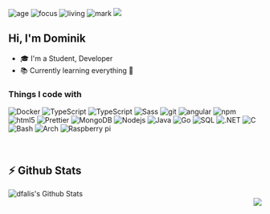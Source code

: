 ![age](https://img.shields.io/badge/age-20-blue)
![focus](https://img.shields.io/badge/focus-backend-red)
![living](https://img.shields.io/badge/living-Slovakia-3c9)
![mark](https://img.shields.io/badge/code%20quality-A%20for%20effort-brightgreen)
![](https://komarev.com/ghpvc/?username=dfalis&color=orange)

## Hi, I'm Dominik
- 🎓 I'm a Student, Developer
- 📚 Currently learning everything 🤣

<h3>Things I code with</h3>
<p>
  <img alt="Docker" src="https://img.shields.io/badge/-Docker-46a2f1?style=flat-square&logo=docker&logoColor=white" />
  <img alt="TypeScript" src="https://img.shields.io/badge/-TypeScript-007ACC?style=flat-square&logo=typescript&logoColor=white" />
  <img alt="TypeScript" src="https://img.shields.io/badge/-Javascript-yellow?style=flat-square&logo=javascript&logoColor=white" />
  <img alt="Sass" src="https://img.shields.io/badge/-Sass-CC6699?style=flat-square&logo=sass&logoColor=white" />
  <img alt="git" src="https://img.shields.io/badge/-Git-F05032?style=flat-square&logo=git&logoColor=white" />
  <img alt="angular" src="https://img.shields.io/badge/-Angular-DD0031?style=flat-square&logo=angular&logoColor=white" />
  <img alt="npm" src="https://img.shields.io/badge/-NPM-CB3837?style=flat-square&logo=npm&logoColor=white" />
  <img alt="html5" src="https://img.shields.io/badge/-HTML5-E34F26?style=flat-square&logo=html5&logoColor=white" />
  <img alt="Prettier" src="https://img.shields.io/badge/-Prettier-F7B93E?style=flat-square&logo=prettier&logoColor=white" />
  <img alt="MongoDB" src="https://img.shields.io/badge/-MongoDB-13aa52?style=flat-square&logo=mongodb&logoColor=white" />
  <img alt="Nodejs" src="https://img.shields.io/badge/-Nodejs-43853d?style=flat-square&logo=Node.js&logoColor=white" />
  <img alt="Java" src="https://img.shields.io/badge/-Java-red?style=flat-square&logo=java&logoColor=white"/>
  <img alt="Go" src="https://img.shields.io/badge/-Go-00ADD8?style=flat-square&logo=go&logoColor=white"/>
  <img alt="SQL" src="https://img.shields.io/badge/-SQL-4479A1?style=flat-square&logo=MySQL&logoColor=white"/>
  <img alt=".NET" src="https://img.shields.io/badge/-.NET-4479A1?style=flat-square&logo=.NET&logoColor=white"/>
  <img alt="C" src="https://img.shields.io/badge/-Clang-4479A1?style=flat-square&logo=C&logoColor=white"/>
  <img alt="Bash" src="https://img.shields.io/badge/-Bash-4479A1?style=flat-square&logo=GNU%20Bash&logoColor=white"/>
  <img alt="Arch" src="https://img.shields.io/badge/-Arch-1793D1?style=flat-square&logo=Arch%20Linux&logoColor=white"/>
  <img alt="Raspberry pi" src="https://img.shields.io/badge/-Raspberry%20pi-C51A4A?style=flat-square&logo=Raspberry%20Pi&logoColor=white"/>
</p>

<br />

## :zap: Github Stats

<img align="left" alt="dfalis's Github Stats" src="https://github-readme-stats.vercel.app/api?username=dfalis&show_icons=true&hide_border=true" />

<br />

<img align="right" src="https://github-readme-stats.vercel.app/api/top-langs/?username=dfalis&layout=compact" />
